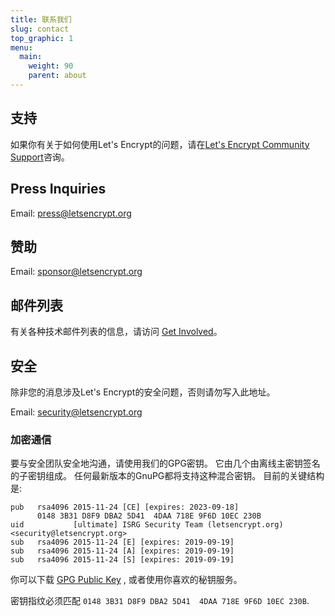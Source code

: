 ```yaml
---
title: 联系我们
slug: contact
top_graphic: 1
menu:
  main:
    weight: 90
    parent: about
---
```


## 支持

如果你有关于如何使用Let's Encrypt的问题，请在[Let's Encrypt Community Support](https://community.letsencrypt.org/)咨询。

## Press Inquiries

Email: [press@letsencrypt.org](mailto:press@letsencrypt.org)

## 赞助

Email: [sponsor@letsencrypt.org](mailto:sponsor@letsencrypt.org)

## 邮件列表

有关各种技术邮件列表的信息，请访问 [Get Involved](/getinvolved/)。

## 安全

除非您的消息涉及Let's Encrypt的安全问题，否则请勿写入此地址。

Email: [security@letsencrypt.org](mailto:security@letsencrypt.org)

### 加密通信

要与安全团队安全地沟通，请使用我们的GPG密钥。 它由几个由离线主密钥签名的子密钥组成。 任何最新版本的GnuPG都将支持这种混合密钥。 目前的关键结构是:

```
pub   rsa4096 2015-11-24 [CE] [expires: 2023-09-18]
      0148 3B31 D8F9 DBA2 5D41  4DAA 718E 9F6D 10EC 230B
uid           [ultimate] ISRG Security Team (letsencrypt.org) <security@letsencrypt.org>
sub   rsa4096 2015-11-24 [E] [expires: 2019-09-19]
sub   rsa4096 2015-11-24 [A] [expires: 2019-09-19]
sub   rsa4096 2015-11-24 [S] [expires: 2019-09-19]
```

你可以下载 [GPG Public Key](/security_letsencrypt.org-publickey.asc) , 或者使用你喜欢的秘钥服务。

密钥指纹必须匹配 `0148 3B31 D8F9 DBA2 5D41  4DAA 718E 9F6D 10EC 230B`.
